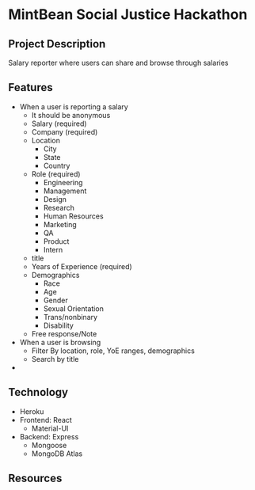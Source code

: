 # MintBean Social Justice Hackathon

## Project Description

Salary reporter where users can share and browse through salaries

## Features

- When a user is reporting a salary
  - It should be anonymous
  - Salary (required)
  - Company (required)
  - Location
    - City
    - State
    - Country
  - Role (required)
    - Engineering
    - Management
    - Design
    - Research
    - Human Resources
    - Marketing
    - QA
    - Product
    - Intern
  - title
  - Years of Experience (required)
  - Demographics
    - Race
    - Age
    - Gender
    - Sexual Orientation
    - Trans/nonbinary
    - Disability
  - Free response/Note
- When a user is browsing
  - Filter By location, role, YoE ranges, demographics
  - Search by title
-

## Technology

- Heroku
- Frontend: React
  - Material-UI
- Backend:  Express
  - Mongoose
  - MongoDB Atlas

## Resources

